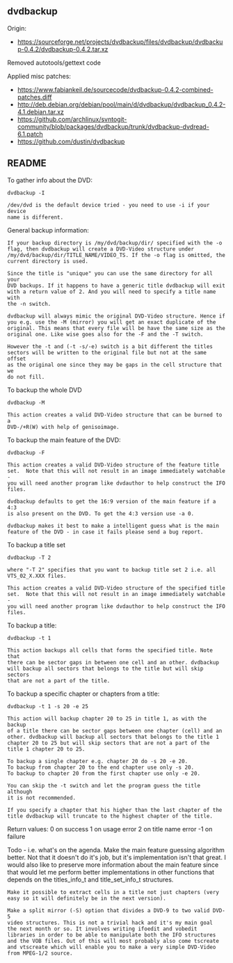 
## dvdbackup

Origin:
- https://sourceforge.net/projects/dvdbackup/files/dvdbackup/dvdbackup-0.4.2/dvdbackup-0.4.2.tar.xz

Removed autotools/gettext code

Applied misc patches:

- https://www.fabiankeil.de/sourcecode/dvdbackup-0.4.2-combined-patches.diff
- http://deb.debian.org/debian/pool/main/d/dvdbackup/dvdbackup_0.4.2-4.1.debian.tar.xz
- https://github.com/archlinux/svntogit-community/blob/packages/dvdbackup/trunk/dvdbackup-dvdread-6.1.patch
- https://github.com/dustin/dvdbackup

## README

To gather info about the DVD:

	dvdbackup -I

	/dev/dvd is the default device tried - you need to use -i if your device
	name is different.


General backup information:

	If your backup directory is /my/dvd/backup/dir/ specified with the -o
	flag, then dvdbackup will create a DVD-Video structure under
	/my/dvd/backup/dir/TITLE_NAME/VIDEO_TS.	If the -o flag is omitted, the
	current directory is used.

	Since the title is "unique" you can use the same directory for all your
	DVD backups. If it happens to have a generic title dvdbackup will exit
	with a return value of 2. And you will need to specify a title name with
	the -n switch.

	dvdbackup will always mimic the original DVD-Video structure. Hence if
	you e.g. use the -M (mirror) you will get an exact duplicate of the
	original. This means that every file will be have the same size as the
	original one. Like wise goes also for the -F and the -T switch.

	However the -t and (-t -s/-e) switch is a bit different the titles
	sectors will be written to the original file but not at the same offset
	as the original one since they may be gaps in the cell structure that we
	do not fill.


To backup the whole DVD

	dvdbackup -M

	This action creates a valid DVD-Video structure that can be burned to a
	DVD-/+R(W) with help of genisoimage.


To backup the main feature of the DVD:

	dvdbackup -F

	This action creates a valid DVD-Video structure of the feature title
	set.  Note that this will not result in an image immediately watchable -
	you will need another program like dvdauthor to help construct the IFO
	files.

	dvdbackup defaults to get the 16:9 version of the main feature if a 4:3
	is also present on the DVD. To get the 4:3 version use -a 0.

	dvdbackup makes it best to make a intelligent guess what is the main
	feature of the DVD - in case it fails please send a bug report.


To backup a title set

	dvdbackup -T 2

	where "-T 2" specifies that you want to backup title set 2 i.e. all
	VTS_02_X.XXX files.

	This action creates a valid DVD-Video structure	of the specified title
	set.  Note that this will not result in an image immediately watchable -
	you will need another program like dvdauthor to help construct the IFO
	files.


To backup a title:

	dvdbackup -t 1

	This action backups all cells that forms the specified title. Note that
	there can be sector gaps in between one cell and an other. dvdbackup
	will backup all sectors that belongs to the title but will skip sectors
	that are not a part of the title.


To backup a specific chapter or chapters from a title:

	dvdbackup -t 1 -s 20 -e 25

	This action will backup chapter 20 to 25 in title 1, as with the backup
	of a title there can be sector gaps between one chapter (cell) and an
	other. dvdbackup will backup all sectors that belongs to the title 1
	chapter 20 to 25 but will skip sectors that are not a part of the
	title 1 chapter 20 to 25.

	To backup a single chapter e.g. chapter 20 do -s 20 -e 20.
	To backup from chapter 20 to the end chapter use only -s 20.
	To backup to chapter 20 from the first chapter use only -e 20.

	You can skip the -t switch and let the program guess the title although
	it is not recommended.

	If you specify a chapter that his higher than the last chapter of the
	title dvdbackup will truncate to the highest chapter of the title.

Return values:
	0 on success
	1 on usage error
	2 on title name error
	-1 on failure


Todo - i.e. what's on the agenda.
	Make the main feature guessing algorithm better. Not that it doesn't do
	it's job, but it's implementation isn't that great. I would also like
	to preserve more information about the main feature since that would
	let me perform better implementations in other functions that depends
	on the titles_info_t and title_set_info_t structures.

	Make it possible to extract cells in a title not just chapters (very
	easy so it will definitely be in the next version).

	Make a split mirror (-S) option that divides a DVD-9 to two valid DVD-5
	video structures. This is not a trivial hack and it's my main goal
	the next month or so. It involves writing ifoedit and vobedit
	libraries in order to be able to manipulate both the IFO structures
	and the VOB files. Out of this will most probably also come tscreate
	and vtscreate which will enable you to make a very simple DVD-Video
	from MPEG-1/2 source.
